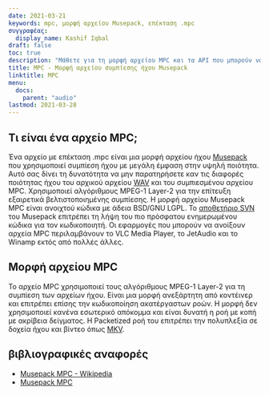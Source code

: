 ```yaml
---
date: 2021-03-21
keywords: mpc, μορφή αρχείου Musepack, επέκταση .mpc
συγγραφέας:
  display_name: Kashif Iqbal
draft: false
toc: true
description: "Μάθετε για τη μορφή αρχείου MPC και τα API που μπορούν να δημιουργήσουν και να ανοίξουν αρχεία MPC."
title: MPC - Μορφή αρχείου συμπίεσης ήχου Musepack
linktitle: MPC
menu:
  docs:
    parent: "audio"
lastmod: 2021-03-28
---
```


## Τι είναι ένα αρχείο MPC;

Ένα αρχείο με επέκταση .mpc είναι μια μορφή αρχείου ήχου [Musepack](https://musepack.net/) που χρησιμοποιεί συμπίεση ήχου με μεγάλη έμφαση στην υψηλή ποιότητα. Αυτό σας δίνει τη δυνατότητα να μην παρατηρήσετε καν τις διαφορές ποιότητας ήχου του αρχικού αρχείου [WAV](/el/audio/wav/) και του συμπιεσμένου αρχείου MPC. Χρησιμοποιεί αλγόριθμους MPEG-1 Layer-2 για την επίτευξη εξαιρετικά βελτιστοποιημένης συμπίεσης. Η μορφή αρχείου Musepack MPC είναι ανοιχτού κώδικα με άδεια BSD/GNU LGPL. Το [αποθετήριο SVN](http://svn.musepack.net/) του Musepack επιτρέπει τη λήψη του πιο πρόσφατου ενημερωμένου κώδικα για τον κωδικοποιητή. Οι εφαρμογές που μπορούν να ανοίξουν αρχεία MPC περιλαμβάνουν το VLC Media Player, το JetAudio και το Winamp εκτός από πολλές άλλες.

## Μορφή αρχείου MPC

Το αρχείο MPC χρησιμοποιεί τους αλγόριθμους MPEG-1 Layer-2 για τη συμπίεση των αρχείων ήχου. Είναι μια μορφή ανεξάρτητη από κοντέινερ και επιτρέπει επίσης την κωδικοποίηση ακατέργαστων ροών. Η μορφή δεν χρησιμοποιεί κανένα εσωτερικό απόκομμα και είναι δυνατή η ροή με κοπή με ακρίβεια δείγματος. Η Packetized ροή του επιτρέπει την πολυπλεξία σε δοχεία ήχου και βίντεο όπως [MKV](/el/video/mkv/).

## βιβλιογραφικές αναφορές

* [Musepack MPC - Wikipedia](https://en.wikipedia.org/wiki/Musepack)
* [Musepack MPC](https://musepack.net/)

